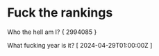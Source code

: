 # Fuck the rankings

Who the hell am I?
{ 2994085 }

What fucking year is it?
[ 2024-04-29T01:00:00Z ]
